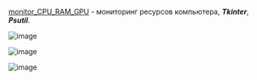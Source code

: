 [monitor_CPU_RAM_GPU](https://github.com/drug173/Python/tree/main/applications/monitor_CPU_RAM_GPU) - мониторинг ресурсов компьютера, ___Tkinter___, ___Psutil___.  

![image](https://github.com/drug173/Python/assets/47415634/c38f84c4-8cdd-4aa2-984f-341118868ea9)  

![image](https://github.com/drug173/Python/assets/47415634/96e71a6f-5afb-442c-b41d-e40b6734a89d)  

![image](https://github.com/drug173/Python/assets/47415634/47aea07f-c836-44e7-b2a8-efbd5ab5aa19)  
